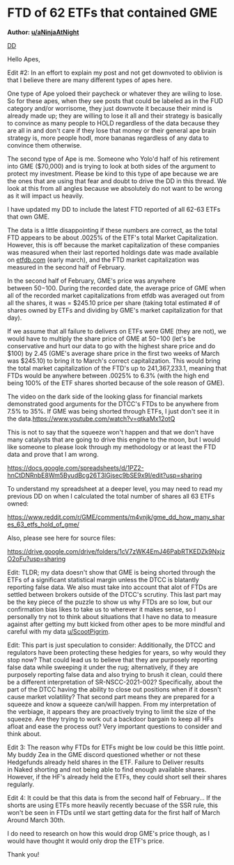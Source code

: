 FTD of 62 ETFs that contained GME
=================================

**Author: [u/aNinjaAtNight](https://www.reddit.com/user/aNinjaAtNight/)**

[DD](https://www.reddit.com/r/GME/search?q=flair_name%3A%22DD%22&restrict_sr=1)

Hello Apes,

Edit #2: In an effort to explain my post and not get downvoted to oblivion is that I believe there are many different types of apes here.

One type of Ape yoloed their paycheck or whatever they are wiling to lose. So for these apes, when they see posts that could be labeled as in the FUD category and/or worrisome, they just downvote it because their mind is already made up; they are willing to lose it all and their strategy is basically to convince as many people to HOLD regardless of the data because they are all in and don't care if they lose that money or their general ape brain strategy is, more people hodl, more bananas regardless of any data to convince them otherwise.

The second type of Ape is me. Someone who Yolo'd half of his retirement into GME ($70,000) and is trying to look at both sides of the argument to protect my investment. Please be kind to this type of ape because we are the ones that are using that fear and doubt to drive the DD in this thread. We look at this from all angles because we absolutely do not want to be wrong as it will impact us heavily.

I have updated my DD to include the latest FTD reported of all 62-63 ETFs that own GME.

The data is a little disappointing if these numbers are correct, as the total FTD appears to be about .0025% of the ETF's total Market Capitalization. However, this is off because the market capitalization of these companies was measured when their last reported holdings date was made available on [etfdb.com](https://etfdb.com/) (early march), and the FTD market capitalization was measured in the second half of February.

In the second half of February, GME's price was anywhere between $50-$100. During the recorded date, the average price of GME when all of the recorded market capitalizations from etfdb was averaged out from all the shares, it was = $245.10 price per share (taking total estimated # of shares owned by ETFs and dividing by GME's market capitalization for that day).

If we assume that all failure to delivers on ETFs were GME (they are not), we would have to multiply the share price of GME at $50-$100 (let's be conservative and hurt our data to go with the highest share price and do $100) by 2.45 (GME's average share price in the first two weeks of March was $245.10) to bring it to March's correct capitalization. This would bring the total market capitalization of the FTD's up to 241,367,233.1, meaning that FTDs would be anywhere between .0025% to 6.3% (with the high end being 100% of the ETF shares shorted because of the sole reason of GME).

The video on the dark side of the looking glass for financial markets demonstrated good arguments for the DTCC's FTDs to be anywhere from 7.5% to 35%. If GME was being shorted through ETFs, I just don't see it in the data.<https://www.youtube.com/watch?v=qtkaMx12otQ>

This is not to say that the squeeze won't happen and that we don't have many catalysts that are going to drive this engine to the moon, but I would like someone to please look through my methodology or at least the FTD data and prove that I am wrong.

<https://docs.google.com/spreadsheets/d/1PZ2-hnCtDNRnbE8Wm5ByudBcg26T3lGjsec9bSE9x9I/edit?usp=sharing>

To understand my spreadsheet at a deeper level, you may need to read my previous DD on when I calculated the total number of shares all 63 ETFs owned:

<https://www.reddit.com/r/GME/comments/m4vnjk/gme_dd_how_many_shares_63_etfs_hold_of_gme/>

Also, please see here for source files:

<https://drive.google.com/drive/folders/1cV7zWK4EmJ46PabRTKEDZk9NxjzO2oFu?usp=sharing>

Edit: TLDR; my data doesn't show that GME is being shorted through the ETFs of a significant statistical margin unless the DTCC is blatantly reporting false data. We also must take into account that alot of FTDs are settled between brokers outside of the DTCC's scrutiny. This last part may be the key piece of the puzzle to show us why FTDs are so low, but our confirmation bias likes to take us to wherever it makes sense, so I personally try not to think about situations that I have no data to measure against after getting my butt kicked from other apes to be more mindful and careful with my data [u/ScootPigrim](https://www.reddit.com/u/ScootPigrim/).

Edit: This part is just speculation to consider: Additionally, the DTCC and regulators have been protecting these hedgies for years, so why would they stop now? That could lead us to believe that they are purposely reporting false data while sweeping it under the rug; alternatively, if they are purposely reporting false data and also trying to brush it clean, could there be a different interpretation of SR-NSCC-2021-002? Specifically, about the part of the DTCC having the ability to close out positions when if it doesn't cause market volatility? That second part means they are prepared for a squeeze and know a squeeze can/will happen. From my interpretation of the verbiage, it appears they are proactively trying to limit the size of the squeeze. Are they trying to work out a backdoor bargain to keep all HFs afloat and ease the process out? Very important questions to consider and think about.

Edit 3: The reason why FTDs for ETFs might be low could be this little point. My buddy Zea in the GME discord questioned whether or not these Hedgefunds already held shares in the ETF. Failure to Deliver results in Naked shorting and not being able to find enough available shares. However, if the HF's already held the ETFs, they could short sell their shares regularly.

Edit 4: It could be that this data is from the second half of February... If the shorts are using ETFs more heavily recently becuase of the SSR rule, this won't be seen in FTDs until we start getting data for the first half of March Around March 30th.

I do need to research on how this would drop GME's price though, as I would have thought it would only drop the ETF's price.

Thank you!
